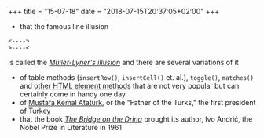 +++
title = "15-07-18"
date = "2018-07-15T20:37:05+02:00"
+++

* that the famous line illusion 

```
<---->
>----<
```

is called the [_Müller-Lyner's illusion_](https://en.wikipedia.org/wiki/M%C3%BCller-Lyer_illusion) and there are several variations of it

* of table methods (`insertRow()`, `insertCell()` et. al.), `toggle()`, `matches()` and [other HTML element methods](https://hackernoon.com/15-html-element-methods-youve-potentially-never-heard-of-fc6863e41b2a) that are not very popular but can certainly come in handy one day 
* of [Mustafa Kemal Atatürk](https://en.wikipedia.org/wiki/Mustafa_Kemal_Atat%C3%BCrk), or the "Father of the Turks," the first president of Turkey 
* that the book [_The Bridge on the Drina_](https://en.wikipedia.org/wiki/The_Bridge_on_the_Drina) brought its author, Ivo Andrić, the Nobel Prize in Literature in 1961
